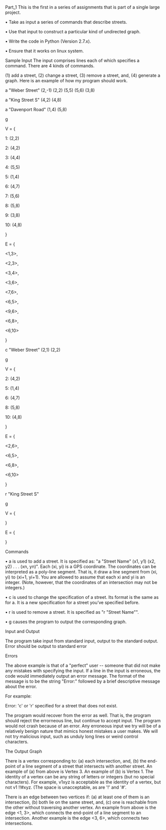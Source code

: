 Part_1
This is the first in a series of assignments that is part of a single large project.

• Take as input a series of commands that describe streets.

• Use that input to construct a particular kind of undirected graph.

• Write the code in Python (Version 2.7.x).

• Ensure that it works on linux system.

Sample Input
The input comprises lines each of which specifies a command. There are 4 kinds of commands.

(1) add a street, (2) change a street, (3) remove a street, and, (4) generate a graph. Here is an
example of how my program should work.

a "Weber Street" (2,-1) (2,2) (5,5) (5,6) (3,8)

a "King Street S" (4,2) (4,8)

a "Davenport Road" (1,4) (5,8)

g

V = {

1: (2,2)

2: (4,2)

3: (4,4)

4: (5,5)

5: (1,4)

6: (4,7)

7: (5,6)

8: (5,8)

9: (3,8)

10: (4,8)

}

E = {

<1,3>,

<2,3>,

<3,4>,

<3,6>,

<7,6>,

<6,5>,

<9,6>,

<6,8>,

<6,10>

}

c "Weber Street" (2,1) (2,2)

g

V = {

2: (4,2)

5: (1,4)

6: (4,7)

8: (5,8)

10: (4,8)

}

E = {

<2,6>,

<6,5>,

<6,8>,

<6,10>

}

r "King Street S"

g

V = {

}

E = {

}

Commands

• a is used to add a street. It is specified as: "a "Street Name" (x1, y1) (x2, y2) . . . (xn, yn)".
Each (xi, yi) is a GPS coordinate. The coordinates can be interpreted as a poly-line segment. That
is, it draw a line segment from (xi, yi) to (xi+1, yi+1). You are allowed to assume that each
xi and yi is an integer. (Note, however, that the coordinates of an intersection may not be
integers.)

• c is used to change the specification of a street. Its format is the same as for a. It is a new
specification for a street you’ve specified before.

• r is used to remove a street. It is specified as "r "Street Name"".

• g causes the program to output the corresponding graph.

Input and Output

The program take input from standard input, output to the standard
output. Error should be output to standard error

Errors

The above example is that of a "perfect" user -- someone that did not make any mistakes with
specifying the input. If a line in the input is erroneous,
the code would immediately output an error message. The format of the message is to be the string
"Error:" followed by a brief descriptive message about the error. 

For example:

Error: 'c' or 'r' specified for a street that does not exist.

The program would recover from the error as well. That is, the program should reject the
errorneous line, but continue to accept input. The program would not crash because of an error.
Any erroneous input we try will be of a relatively benign nature that mimics honest mistakes a user
makes. We will not try malicious input, such as unduly long lines or weird control characters.

The Output Graph

There is a vertex corresponding to: (a) each intersection, and, (b) the end-point of a line segment of
a street that intersects with another street. An example of (a) from above is Vertex 3. An example
of (b) is Vertex 1. The identity of a vertex can be any string of letters or integers (but no special
characters). For example, v1xyz is acceptable as the identity of a vertex, but not v1 !!#xyz. (The
space is unacceptable, as are '!' and '#'.

There is an edge between two vertices if: (a) at least one of them is an intersection, (b) both
lie on the same street, and, (c) one is reachable from the other without traversing another vertex.
An example from above is the edge <1, 3>, which connects the end-point of a line segment to an
intersection. Another example is the edge <3, 6>, which connects two intersections.
